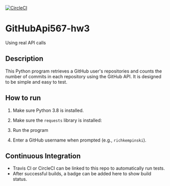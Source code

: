 [![CircleCI](https://dl.circleci.com/status-badge/img/gh/bglynn-stevens/GitHubApi567-hw3/tree/main.svg?style=svg)](https://dl.circleci.com/status-badge/redirect/gh/bglynn-stevens/GitHubApi567-hw3/tree/main)

# GitHubApi567-hw3
Using real API calls

## Description
This Python program retrieves a GitHub user's repositories and counts the number of commits in each repository using the GitHub API. It is designed to be simple and easy to test.

## How to run
1. Make sure Python 3.8 is installed.
2. Make sure the `requests` library is installed:


3. Run the program


4. Enter a GitHub username when prompted (e.g., `richkempinski`).

## Continuous Integration
- Travis CI or CircleCI can be linked to this repo to automatically run tests.
- After successful builds, a badge can be added here to show build status.

